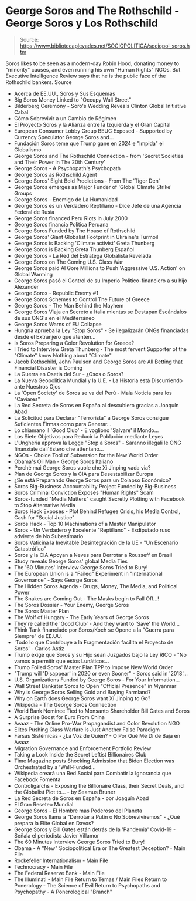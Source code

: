 # George Soros and The Rothschild - George Soros y Los Rothschild

> Source: https://www.bibliotecapleyades.net/SOCIOPOLITICA/sociopol_soros.htm

Soros likes to be seen as a modern-day Robin Hood,
donating money to "minority" causes,
and even running his own "Human Rights" NGOs.
But Executive Intelligence Review
says that he is the public face
of the Rothschild bankers.
Source
- Acerca de EE.UU., Soros y Sus Esquemas
- Big Soros Money Linked to "Occupy Wall Street"
- Bilderberg Ceremony - Soro's Wedding Reveals Clinton Global Initiative Cabal
- Cómo Sobrevivir a un Cambio de Régimen
- El Proyecto Soros y la Alianza entre la Izquierda y el Gran Capital
- European Consumer Lobby Group BEUC Exposed - Supported by Currency Speculator George Soros and...
- Fundación Soros teme que Trump gane en 2024 e "Impida" el Globalismo
- George Soros and The Rothschild Connection - from 'Secret Societies and Their Power in The 20th Century'
- George Soros - A Psychopath's Psychopath
- George Soros as Rothschild Agent
- George Soros' Eight Bold Predictions - From The 'Tiger Den'
- George Soros emerges as Major Funder of 'Global Climate Strike' Groups
- George Soros - Enemigo de La Humanidad
- George Soros es un Verdadero Reptiliano - Dice Jefe de una Agencia Federal de Rusia
- George Soros financed Peru Riots in July 2000
- George Soros financia Política Peruana
- George Soros Funded by The House of Rothschild
- George Soros' Giant Globalist Footprint in Ukraine's Turmoil
- George Soros is Backing 'Climate activist' Greta Thunberg
- George Soros is Backing Greta Thunberg
Español
- George Soros - La Red del Estratega Globalista Revelada
- George Soros on The Coming U.S. Class War
- George Soros paid Al Gore Millions to Push 'Aggressive U.S. Action' on Global Warming
- George Soros pasó el Control de su Imperio Político-financiero a su hijo Alexander
- George Soros - Republic Enemy #1
- George Soros Schemes to Control The Future of Greece
- George Soros - The Man Behind the Mayhem
- George Soros Viaja en Secreto a Italia mientas se Destapan Escándalos de sus ONG's en el Mediterráneo
- George Soros Warns of EU Collapse
- Hungría aprueba la Ley "Stop Soros" - Se ilegalizarán ONGs financiadas desde el Extranjero que atenten...
- Is Soros Preparing a Color Revolution for Greece?
- I Tried to Interview Greta Thunberg - The most fervent Supporter of the "Climate" know Nothing about "Climate"
- Jacob Rothschild, John Paulson and George Soros are All Betting that Financial Disaster is Coming
- La Guerra en Osetia del Sur - ¿Osos o Soros?
- La Nueva Geopolítica Mundial y la U.E. - La Historia está Discurriendo ante Nuestros Ojos
- La 'Open Society' de Soros se va del Perú - Mala Noticia para los "Caviares"
- La Red Secreta de Soros en España al descubiero gracias a Joaquín Abad
- La Solicitud para Declarar "Terrorista" a George Soros consigue Suficientes Firmas como para Generar...
- Lo chiamano il 'Good Club' - E vogliono 'Salvare' il Mondo...
- Los Siete Objetivos para Reducir la Población mediante Leyes
- L'Ungheria approva la Legge "Stop a Soros" - Saranno illegali le ONG finanziate dall'Estero che attentano...
- NGOs - Choice Tool of Subversion for the New World Order
- Obama's Oil Man - George Soros
Italiano
- Perché mai George Soros vuole che Xi Jinping vada via?
- Plan de George Soros y la CIA para Desestabilizar Europa
- ¿Se está Preparando George Soros para un Colapso Económico?
- Soros Big-Business Accountability Project Funded by Big-Business
- Soros Criminal Conviction Exposes "Human Rights" Scam
- Soros-funded "Media Matters" caught Secretly Plotting with Facebook to Stop Alternative Media
- Soros Hack Exposes - Plot Behind Refugee Crisis, his Media Control, Cash for "Social Justice"
- Soros Hack - Top 10 Machinations of a Master Manipulator
- Soros - Un Verdadero y Excelente "Reptiliano" - Exdiputado ruso advierte de No Subestimarlo
- Soros Vaticina la Inevitable Desintegración de la UE - "Un Escenario Catastrófico"
- Soros y la CIA Apoyan a Neves para Derrotar a Rousseff en Brasil
- Study reveals George Soros' global Media Ties
- The '60 Minutes' Interview George Soros Tried to Bury!
- The European Union is a "Failed" Experiment in "International Governance" - Says George Soros
- The Hidden Soros Agenda - Drugs, Money, The Media, and Political Power
- The Snakes are Coming Out - The Masks begin to Fall Off...!
- The Soros Dossier - Your Enemy, George Soros
- The Soros Master Plan
- The Wolf of Hungary - The Early Years of George Soros
- They're called the 'Good Club' - And they want to 'Save' the World...
- Think Tank financiado por Soros/Koch se Opone a la "Guerra para Siempre" de EE.UU.
- 'Todo lo que Contribuye a la Fragmentación facilita el Proyecto de Soros' - Carlos Astiz
- Trump exige que Soros y su Hijo sean Juzgados bajo la Ley RICO - "No vamos a permitir que estos Lunáticos...
- Trump Foiled Soros' Master Plan TPP to Impose New World Order
- "Trump will 'Disappear' in 2020 or even Sooner" - Soros said in '2018'...
- U.S. Organizations Funded by George Soros - For Your Information...
- Wall Street Bankster Soros to Open "Official Presence" in Myanmar
- Why is George Soros Selling Gold and Buying Farmland?
- Why on Earth does George Soros want Xi Jinping to Go?
- Wikipedia - The George Soros Connection
- World Bank Nominee Tied to Monsanto Shareholder Bill Gates and Soros
- A Surprise Boost for Euro From China
- Avaaz - The Online Pro-War Propagandist and Color Revolution NGO
- Elites Pushing Class Warfare is Just Another False Paradigm
- Farsas Sistémicas - ¿La Voz de Quién? - O Por Qué Me Di de Baja en Avaaz
- Migration Governance and Enforcement Portfolio Review
- Taking a Look Inside the Secret Leftist Billionaires Club
- Time Magazine posts Shocking Admission that Biden Election was Orchestrated by a 'Well-Funded...
- Wikipedia creará una Red Social para Combatir la Ignorancia que Facebook Fomenta
- Controligarchs - Exposing the Billionaire Class, their Secret Deals, and the Globalist Plot to... - by Seamus Bruner
- La Red Secreta de Soros en España - por Joaquín Abad
- El Gran Reseteo Mundial
- George Soros - El Hombre mas Poderoso del Planeta
- George Soros llama a "Derrotar a Putin o No Sobreviviremos" - ¿Qué prepara la Elite Global en Davos?
- George Soros y Bill Gates están detrás de la 'Pandemia' Covid-19 - Señala el periodista Javier Villamor
- The 60 Minutes Interview George Soros Tried to Bury!
- Obama - A "New" Sociopolitical Era or The Greatest Deception? - Main File
- Rockefeller Internationalism - Main File
- Technocracy - Main File
- The Federal Reserve Bank - Main File
- The Illuminati - Main File
Return to Temas / Main Files
Return to Ponerology - The Science of Evil
Return to Psychopaths and Psychopathy - A Ponerological "Branch"
